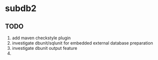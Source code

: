 subdb2
======


TODO
----
1. add maven checkstyle plugin
2. investigate dbunit/sqlunit for embedded external database preparation
3. investigate dbunit output feature
4. 